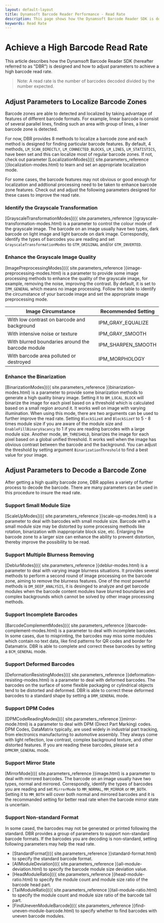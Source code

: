 ```yaml
---
layout: default-layout
title: Dynamsoft Barcode Reader Performance - Read Rate
description: This page shows how the Dynamsoft Barcode Reader SDK is designed to improve read rate
keywords: Read Rate
---
```



# Achieve a High Barcode Read Rate

This article describes how the Dynamsoft Barcode Reader SDK (hereafter referred to as "DBR") is designed and how to adjust parameters to achieve a high barcode read rate.
>Note: A read rate is the number of barcodes decoded divided by the number expected.

## Adjust Parameters to Localize Barcode Zones
Barcode zones are able to detected and localized by taking advantage of features of different barcode formats. For example, linear barcode is consist
of several parallel lines, finding such an area with group of lines, a liner barcode zone is detected. 

For now, DBR provides 8 methods to localize a barcode zone and each method is designed for finding particular barcode features. By default, 4 methods, `LM_SCAN_DIRECTLY`, `LM_CONNECTED_BLOCKS`, `LM_LINES`, `LM_STATISTICS`, have been set and this can localize most of regular barcode zones.
If not, check out parameter [LocalizationModes]({{ site.parameters_reference }}localization-modes.html) to learn and set an appropriate localization mode. 

For some cases, the barcode features may not obvious or good enough for localization and addtional processing need to be taken to enhance barcode zone features. Check out and adjust the following parameters designed for these cases to improve the read rate.

### Identify the Grayscale Transformation
[GrayscaleTransformationModes]({{ site.parameters_reference }}grayscale-transformation-modes.html) is a parameter to control the colour mode of the grayscale image. The barcode on an image usually have two types, dark barcode on light image and light barcode on dark image. Correspondly, identify the types of barcodes you are reading and set `GrayscaleTransformationModes` to `GTM_ORIGINAL` and/or `GTM_INVERTED`.

### Enhance the Grayscale Image Quality
[ImagePreprocessingModes]({{ site.parameters_reference }}image-preprocessing-modes.html) is a parameter to provide some image processing methods to enhance the quality of the grayscale image, for example, removing the noise, improving the contrast. By default, it is set to `IPM_GENERAL` which means no image processing. Follow the table to identify the circumstance of your barcode image and set the appropriate image preprocessing mode.

| Image Circumstance | Recommended Setting |
| --- | --- |
| With low contrast on barcode and background | IPM_GRAY_EQUALIZE | 
| With intensive noise or texture | IPM_GRAY_SMOOTH |
| With blurred boundaries around the barcode module | IPM_SHARPEN_SMOOTH |
| With barcode area polluted or destroyed | IPM_MORPHOLOGY |

### Enhance the Binarization
[BinarizationModes]({{ site.parameters_reference }}binarization-modes.html) is a parameter to provide some binarization methods to generate a high quality binary image. Setting it to `BM_LOCAL_BLOCK` will binarize the image for each pixel based on a threshold which is calculated based on a small region around it. It works well on image with varying illumination. When using this mode, there are two arguments can be used to further improve the read rate. Setting `BlockSizeX` and `BlockSizeY` to 5 - 8 times module size if you are aware of the module size and `EnableFillBinaryVacancy` to 1 if you are reading barcodes with a large module size.
Another mode, `BM_THRESHOLD`, binarizes the image for each pixel based on a global unified threshold. It works well when the image has obvious contrast between the barcode and the background. You can adjust the threshold by setting argument `BinarizationThreshold` to find a best value for your image.


## Adjust Parameters to Decode a Barcode Zone
After getting a high quality barcode zone, DBR applies a variety of further process to decode the barcode. There are many parameters can be used in this procedure to insure the read rate.

### Support Small Module Size
[ScaleUpModes]({{ site.parameters_reference }}scale-up-modes.html) is a parameter to deal with barcodes with small module size. Barcode with a small module size may be distorted by some processing methods like rotation, binarization with inappropriate block size, etc. Enlarging the barcode zone to a larger size can enhance the ability to prevent distortion, thereby improve the possibility to be read. 

### Support Multiple Blurness Removing
[DeblurModes]({{ site.parameters_reference }}deblur-modes.html) is a parameter to deal with varying image blurness situations. It provides several methods to perform a second round of image processing on the barcode zone, aiming to remove the blurness features. One of the most powerful methods is `DM_DEEP_ANALYSIS`, it is desinged to analyze and get barcode modules when the barcode content modules have blurred boundaries and complex backgrounds which cannot be solved by other image processing methods.

### Support Incomplete Barcodes
[BarcodeComplementModes]({{ site.parameters_reference }}barcode-complement-modes.html) is a parameter to deal with incomplete barcodes. In some cases, due to misprinting, the barcodes may miss some modules which contain no text data, like find patterns for QR codes and border for Datamatrix. DBR is able to complete and correct these barcodes by setting a `BCM_GENERAL` mode.

### Support Deformed Barcodes
[DeformationResistingModes]({{ site.parameters_reference }}deformation-resisting-modes.html) is a parameter to deal with deformed barcodes. The barcodes on the surface of some flexible packaging or cylindrical objects tend to be distorted and deformed. DBR is able to correct these deformed barcodes to a standard shape by setting a `DRM_GENERAL` mode.

### Support DPM Codes 
[DPMCodeReadingModes]({{ site.parameters_reference }}mirror-mode.html) is a parameter to deal with DPM (Direct Part Marking) codes. DPM Codes, DataMatrix typically, are used widely in industrial part tracking, from electronics manufacturing to automotive assembly. They always come with light reflection, low contrast, complex background texture, and other distorted features. If you are reading these barcodes, please set a `DPMCRM_GENERAL` mode. 

### Support Mirror State
[MirrorMode]({{ site.parameters_reference }}image.html) is a parameter to deal with mirrored barcodes. The barcode on an image usually have two types, normal and mirrored. Correspondly, identify the types of barcodes you are reading and set `MirrorMode` to `MM_NORMAL`, `MM_MIRROR` or `MM_BOTH`. Setting it to `MM_BOTH` will cover both normal and mirrored barcodes and it is the recommanded setting for better read rate when the barcode mirror state is uncertain.


### Support Non-standard Format
In some cased, the barcodes may not be generated or printed following the standard. DBR provides a group of parameters to support non-standard barcode formats. If the barcodes you are decoding is non-standard, setting following parameters may help the read rate.
- [StandardFormat]({{ site.parameters_reference }}standard-format.html) to specify the standard barcode format.
- [AllModuleDeviation]({{ site.parameters_reference }}all-module-deviation.html) to specify the barcode module size deviation value.
- [HeadModuleRatio]({{ site.parameters_reference }}head-module-ratio.html) to specify the module count and module size ratio of the barcode head part.
- [TailModuleRatio]({{ site.parameters_reference }}tail-module-ratio.html) to specify the module count and module size ratio of the barcode tail part.
- [FindUnevenModuleBarcode]({{ site.parameters_reference }}find-uneven-module-barcode.html) to specify whether to find barcodes with uneven barcode modules.
